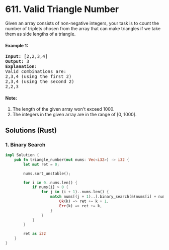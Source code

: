 # 611. Valid Triangle Number
Given an array consists of non-negative integers, your task is to count the number of triplets chosen from the array that can make triangles if we take them as side lengths of a triangle.

#### Example 1:
<pre>
<strong>Input:</strong> [2,2,3,4]
<strong>Output:</strong> 3
<strong>Explanation:</strong>
Valid combinations are:
2,3,4 (using the first 2)
2,3,4 (using the second 2)
2,2,3
</pre>

#### Note:
1. The length of the given array won't exceed 1000.
2. The integers in the given array are in the range of [0, 1000].

## Solutions (Rust)

### 1. Binary Search
```Rust
impl Solution {
    pub fn triangle_number(mut nums: Vec<i32>) -> i32 {
        let mut ret = 0;

        nums.sort_unstable();

        for i in 0..nums.len() {
            if nums[i] > 0 {
                for j in (i + 1)..nums.len() {
                    match nums[(j + 1)..].binary_search(&(nums[i] + nums[j] - 1)) {
                        Ok(k) => ret += k + 1,
                        Err(k) => ret += k,
                    }
                }
            }
        }

        ret as i32
    }
}
```
